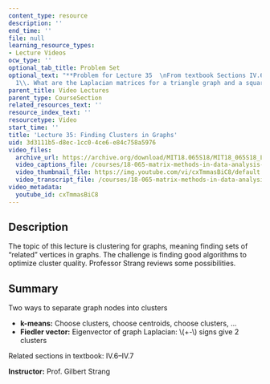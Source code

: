 ```yaml
---
content_type: resource
description: ''
end_time: ''
file: null
learning_resource_types:
- Lecture Videos
ocw_type: ''
optional_tab_title: Problem Set
optional_text: "**Problem for Lecture 35  \nFrom textbook Sections IV.6-IV.7**\n\n\
  1\\. What are the Laplacian matrices for a triangle graph and a square graph?"
parent_title: Video Lectures
parent_type: CourseSection
related_resources_text: ''
resource_index_text: ''
resourcetype: Video
start_time: ''
title: 'Lecture 35: Finding Clusters in Graphs'
uid: 3d3111b5-d8ec-1cc0-4ce6-e84c758a5976
video_files:
  archive_url: https://archive.org/download/MIT18.065S18/MIT18_065S18_Lecture35_300k.mp4
  video_captions_file: /courses/18-065-matrix-methods-in-data-analysis-signal-processing-and-machine-learning-spring-2018/e9b3b1c6bdad584b9a972c72068c0e09_cxTmmasBiC8.vtt
  video_thumbnail_file: https://img.youtube.com/vi/cxTmmasBiC8/default.jpg
  video_transcript_file: /courses/18-065-matrix-methods-in-data-analysis-signal-processing-and-machine-learning-spring-2018/9ec204ebe28a83f0f28421c375a18117_cxTmmasBiC8.pdf
video_metadata:
  youtube_id: cxTmmasBiC8
---
```


Description
-----------

The topic of this lecture is clustering for graphs, meaning finding sets of “related” vertices in graphs. The challenge is finding good algorithms to optimize cluster quality. Professor Strang reviews some possibilities.

Summary
-------

Two ways to separate graph nodes into clusters

*   **k-means:** Choose clusters, choose centroids, choose clusters, ...
*   **Fiedler vector:** Eigenvector of graph Laplacian: \\(+-\\) signs give 2 clusters

Related sections in textbook: IV.6–IV.7

**Instructor:** Prof. Gilbert Strang



